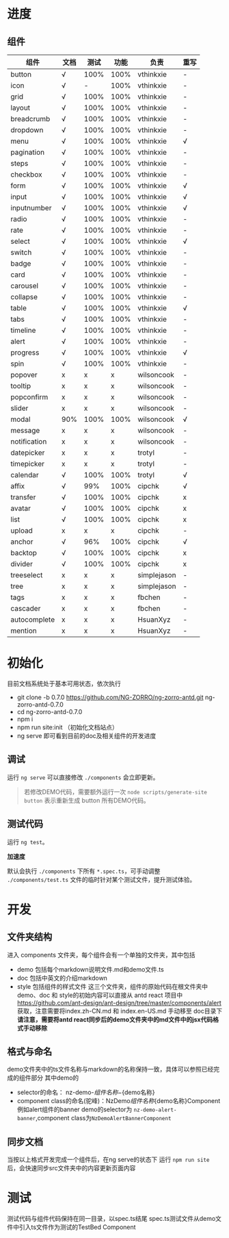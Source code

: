 # 进度

## 组件
| 组件 | 文档 | 测试 | 功能 | 负责 | 重写 |
| --- | --- | --- | --- | --- | --- |
| button | √ | 100% | 100% | vthinkxie | - |
| icon | √ | - | 100% | vthinkxie | - |
| grid | √ | 100% | 100% | vthinkxie | - |
| layout | √ | 100% | 100% | vthinkxie | - |
| breadcrumb | √ | 100% | 100% | vthinkxie | - |
| dropdown | √ | 100% | 100% | vthinkxie | - |
| menu | √ | 100% | 100% | vthinkxie | √ |
| pagination | √ | 100% | 100% | vthinkxie | - |
| steps | √ | 100% | 100% | vthinkxie | - |
| checkbox | √ | 100% | 100% | vthinkxie | - |
| form | √ | 100% | 100% | vthinkxie | √ |
| input | √ | 100% | 100% | vthinkxie | √ |
| inputnumber | √ | 100% | 100% | vthinkxie | √ |
| radio | √ | 100% | 100% | vthinkxie | - |
| rate | √ | 100% | 100% | vthinkxie | - |
| select | √ | 100% | 100% | vthinkxie | √ |
| switch | √ | 100% | 100% | vthinkxie | - |
| badge | √ | 100% | 100% | vthinkxie | - |
| card | √ | 100% | 100% | vthinkxie | - |
| carousel | √ | 100% | 100% | vthinkxie | - |
| collapse | √ | 100% | 100% | vthinkxie | - |
| table | √ | 100% | 100% | vthinkxie | √ | 
| tabs | √ | 100% | 100% | vthinkxie | - |
| timeline | √ | 100% | 100% | vthinkxie | - |
| alert | √ | 100% | 100% | vthinkxie | - |
| progress | √ | 100% | 100% | vthinkxie | √ |
| spin | √ | 100% | 100% | vthinkxie | - |
| popover | x | x | x | wilsoncook | - |
| tooltip | x | x | x | wilsoncook | - |
| popconfirm | x | x | x | wilsoncook | - |
| slider | x | x | x | wilsoncook | - |
| modal | 90% | 100% | 100% | wilsoncook | √ |
| message | x | x | x | wilsoncook | - |
| notification | x | x | x | wilsoncook | - |
| datepicker | x | x | x | trotyl | - |
| timepicker | x | x | x | trotyl | - |
| calendar | √ | 100% | 100% | trotyl | √ |
| affix | √ | 99% | 100% | cipchk | √ |
| transfer | √ | 100% | 100% | cipchk | x |
| avatar | √ | 100% | 100% | cipchk | x |
| list | √ | 100% | 100% | cipchk | x |
| upload | x | x | x | cipchk | - |
| anchor | √ | 96% | 100% | cipchk | √ |
| backtop | √ | 100% | 100% | cipchk | x |
| divider | √ | 100% | 100% | cipchk | x |
| treeselect | x | x | x | simplejason | - |
| tree | x | x | x | simplejason | - |
| tags | x | x | x | fbchen | -|
| cascader | x | x | x | fbchen | - |
| autocomplete | x | x | x | HsuanXyz | - |
| mention | x | x | x | HsuanXyz | - |



# 初始化
目前文档系统处于基本可用状态，依次执行
* git clone -b 0.7.0 https://github.com/NG-ZORRO/ng-zorro-antd.git ng-zorro-antd-0.7.0
* cd ng-zorro-antd-0.7.0
* npm i
* npm run site:init （初始化文档站点）
* ng serve
即可看到目前的doc及相关组件的开发进度

## 调试

运行 `ng serve` 可以直接修改 `./components` 会立即更新。

> 若修改DEMO代码，需要额外运行一次 `node scripts/generate-site button` 表示重新生成 button 所有DEMO代码。

## 测试代码

运行 `ng test`。

**加速度**

默认会执行 `./components` 下所有 `*.spec.ts`，可手动调整 `./components/test.ts` 文件的临时针对某个测试文件，提升测试体验。

# 开发
## 文件夹结构
进入 components 文件夹，每个组件会有一个单独的文件夹，其中包括
* demo 包括每个markdown说明文件.md和demo文件.ts
* doc 包括中英文的介绍markdown
* style 包括组件的样式文件
这三个文件夹，组件的原始代码在根文件夹中
demo、doc 和 style的初始内容可以直接从 antd react 项目中 https://github.com/ant-design/ant-design/tree/master/components/alert 获取，注意需要将index.zh-CN.md 和 index.en-US.md 手动移至 doc目录下
**请注意，需要将antd react同步后的demo文件夹中的md文件中的jsx代码格式手动移除**
## 格式与命名
demo文件夹中的ts文件名称与markdown的名称保持一致，具体可以参照已经完成的组件部分
其中demo的
* selector的命名： nz-demo-${组件名称}-${demo名称}
* component class的命名(驼峰)：NzDemo${组件名称}${demo名称}Component
例如alert组件的banner demo的selector为 `nz-demo-alert-banner`,component class为`NzDemoAlertBannerComponent`
## 同步文档
当按以上格式开发完成一个组件后，在ng serve的状态下
运行 `npm run site` 后，会快速同步src文件夹中的内容更新页面内容
# 测试
测试代码与组件代码保持在同一目录，以spec.ts结尾
spec.ts测试文件从demo文件中引入ts文件作为测试的TestBed Component

